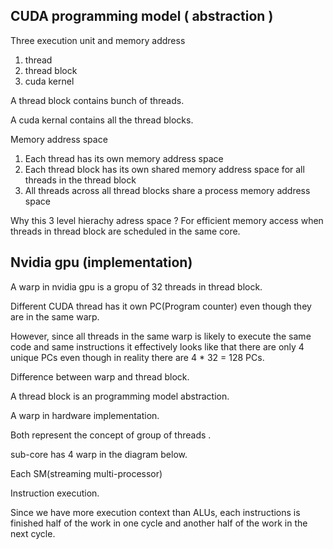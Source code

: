 

## CUDA programming model ( abstraction )

Three execution unit and memory address
1.  thread
2.  thread block
3.  cuda kernel


A thread block contains bunch of threads.

A cuda kernal contains all the thread blocks.

Memory address space
1. Each thread has its own memory address space
2. Each thread block has its own shared memory address space for all 
threads in the thread block
3. All threads across all thread blocks share a process memory address space


Why this 3 level hierachy adress space ? 
For efficient memory access when threads in thread block are scheduled in
the same core.

## Nvidia gpu (implementation)

A warp in nvidia gpu is a gropu of 32 threads in thread block.

Different CUDA thread has it own PC(Program counter)
even though they are in the same warp.

However, since all threads in the same warp is likely to execute the 
same code and same instructions it effectively looks like that there are only 
4 unique PCs even though in reality there are 4 * 32 = 128 PCs.

Difference between warp and thread block.

A thread block is an programming model abstraction.

A warp in hardware implementation.

Both represent the concept of group of threads . 


sub-core has 4 warp in the diagram below. 

Each SM(streaming multi-processor)


Instruction execution.

Since we have more execution context than ALUs, each instructions is finished 
half of the work in one cycle and another half of the work in the next cycle.

